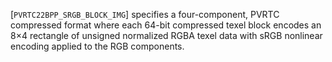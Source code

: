[`PVRTC22BPP_SRGB_BLOCK_IMG`] specifies a four-component,
PVRTC compressed format where each 64-bit compressed texel block encodes
an 8×4 rectangle of unsigned normalized RGBA texel data with sRGB
nonlinear encoding applied to the RGB components.